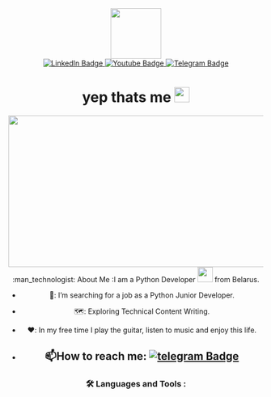 <div id="header" align="center">
  <img src="https://media.giphy.com/media/l0HlD6X5Pi5EKDmbm/giphy.gif" width="100"/>
<div id="badges">
  <a href="http://www.linkedin.com/in/pumpezny">
    <img src="https://img.shields.io/badge/LinkedIn-blue?style=for-the-badge&logo=linkedin&logoColor=white" alt="LinkedIn Badge"/>
  </a>
  <a href="https://m.youtube.com/watch?fbclid=PAAabJgIaIcs4PfRc4HHbBMyBkz8O8TmJ3enMY_TgcqGPtvPdOOk6jEEpfUbk&v=GrC44mzZomk&feature=youtu.be">
    <img src="https://img.shields.io/badge/YouTube-red?style=for-the-badge&logo=youtube&logoColor=white" alt="Youtube Badge"/>
  </a>
  <a href="http://t.me/Pyth0n_Developer">
    <img src="https://img.shields.io/badge/Telegram-blue?logo=telegram&logoColor=white&style=for-the-badge" alt="Telegram Badge"/>
  </a>
</div>
<img src="https://komarev.com/ghpvc/?username=pumpezny&style=flat-square&color=blue" alt=""/>
<h1>
  yep thats me
  <img src="https://media.giphy.com/media/hvRJCLFzcasrR4ia7z/giphy.gif" width="30px"/>
</h1>
  <div align="center">
  <img src="https://media.giphy.com/media/bJ4TVNYNUympPgcpem/giphy.gif" width="600" height="300"/>
</div>
  :man_technologist: About Me :I am a Python Developer <img src="https://media.giphy.com/media/WUlplcMpOCEmTGBtBW/giphy.gif" width="30"> from Belarus.
  
- 🔭: I’m searching for a job as a Python Junior Developer.

- 🗺️: Exploring Technical Content Writing.

- ❤️: In my free time I play the guitar, listen to music and enjoy this life.

- :mailbox:How to reach me: [![telegram Badge](https://img.shields.io/badge/-pumpezny-blue?style=flat&logo=telegram&logoColor=white)](http://t.me/Pyth0n_Developer)
  ---

### :hammer_and_wrench: Languages and Tools :
<!--
